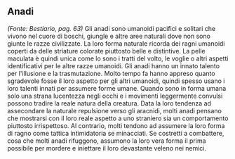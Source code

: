 ## **Anadi**

_(Fonte: Bestiario, pag. 63)_ Gli anadi sono umanoidi pacifici e solitari che
vivono nel cuore di boschi, giungle e altre aree naturali dove non sono giunte
le razze civilizzate. La loro forma naturale ricorda dei ragni umanoidi coperti
da delle striature colorate piuttosto belle e distintive. La pelle maculata è
quindi unica come lo sono i tratti del volto, le voglie o altri aspetti
identificativi per le altre razze umanoidi. Gli anadi hanno un innato talento
per l'illusione e la trasmutazione. Molto tempo fa hanno appreso quanto
sgradevole fosse il loro aspetto per gli altri umanoidi, quindi spesso usano i
loro talenti innati per assumere forme umane. Quando sono in forma umana solo
una strana lucentezza negli occhi e i movimenti leggermente convulsi possono
tradire la reale natura della creatura. Data la loro tendenza ad assecondare la
naturale repulsione verso gli aracnidi, molti anadi pensano che mostrarsi con il
loro reale aspetto a uno straniero sia un comportamento piuttosto irrispettoso.
Al contrario, molti tendono ad assumere la loro forma di ragno come tattica
intimidatoria se minacciati. Se costretti a combattere, cosa che molti anadi
rifuggono, assumono la loro vera forma il prima possibile per mordere e
iniettare il loro devastante veleno nei nemici.
